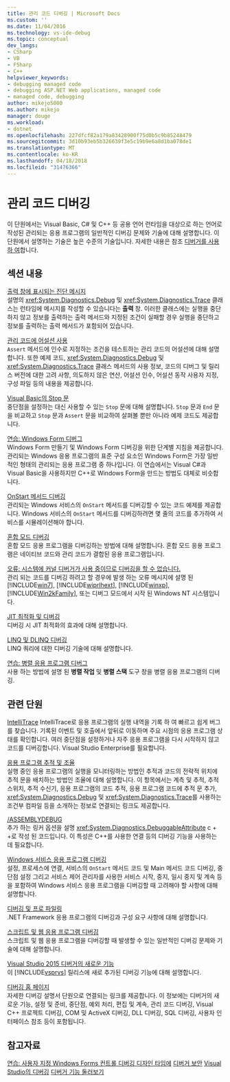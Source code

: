 ```yaml
---
title: 관리 코드 디버깅 | Microsoft Docs
ms.custom: ''
ms.date: 11/04/2016
ms.technology: vs-ide-debug
ms.topic: conceptual
dev_langs:
- CSharp
- VB
- FSharp
- C++
helpviewer_keywords:
- debugging managed code
- debugging ASP.NET Web applications, managed code
- managed code, debugging
author: mikejo5000
ms.author: mikejo
manager: douge
ms.workload:
- dotnet
ms.openlocfilehash: 227dfcf82a179a83428900f75d0b5c9b85248479
ms.sourcegitcommit: 3d10b93eb5b326639f3e5c19b9e6a8d1ba078de1
ms.translationtype: MT
ms.contentlocale: ko-KR
ms.lasthandoff: 04/18/2018
ms.locfileid: "31476366"
---
```

# <a name="debugging-managed-code"></a>관리 코드 디버깅

이 단원에서는 Visual Basic, C# 및 C++ 등 공용 언어 런타임을 대상으로 하는 언어로 작성된 관리되는 응용 프로그램의 일반적인 디버깅 문제와 기술에 대해 설명합니다. 이 단원에서 설명하는 기술은 높은 수준의 기술입니다. 자세한 내용은 참조 [디버거를 사용 하 여](../debugger/debugger-basics.md)합니다.

## <a name="in-this-section"></a>섹션 내용

[출력 창에 표시되는 진단 메시지](../debugger/diagnostic-messages-in-the-output-window.md)  
설명의 <xref:System.Diagnostics.Debug> 및 <xref:System.Diagnostics.Trace> 클래스는 런타임에 메시지를 작성할 수 있습니다는 **출력** 창. 이러한 클래스에는 실행을 중단하지 않고 정보를 출력하는 출력 메서드와 지정된 조건이 실패할 경우 실행을 중단하고 정보를 출력하는 출력 메서드가 포함되어 있습니다.

[관리 코드에 어설션 사용](../debugger/assertions-in-managed-code.md)  
`Assert` 메서드에 인수로 지정하는 조건을 테스트하는 관리 코드의 어설션에 대해 설명합니다. 또한 예제 코드, <xref:System.Diagnostics.Debug> 및 <xref:System.Diagnostics.Trace> 클래스 메서드의 사용 정보, 코드의 디버그 및 릴리스 버전에 대한 고려 사항, 의도하지 않은 연산, 어설션 인수, 어설션 동작 사용자 지정, 구성 파일 등의 내용을 제공합니다.

[Visual Basic의 Stop 문](../debugger/stop-statements-in-visual-basic.md)  
중단점을 설정하는 대신 사용할 수 있는 `Stop` 문에 대해 설명합니다. `Stop` 문과 `End` 문을 비교하고 `Stop` 문과 `Assert` 문을 비교하여 살펴볼 뿐만 아니라 예제 코드도 제공합니다.

[연습: Windows Form 디버그](../debugger/walkthrough-debugging-a-windows-form.md)  
Windows Form 만들기 및 Windows Form 디버깅을 위한 단계별 지침을 제공합니다. 관리되는 Windows 응용 프로그램의 표준 구성 요소인 Windows Form은 가장 일반적인 형태의 관리되는 응용 프로그램 중 하나입니다. 이 연습에서는 Visual C#과 Visual Basic을 사용하지만 C++로 Windows Form을 만드는 방법도 대체로 비슷합니다.

[OnStart 메서드 디버깅](../debugger/how-to-debug-the-onstart-method.md)  
관리되는 Windows 서비스의 `OnStart` 메서드를 디버깅할 수 있는 코드 예제를 제공합니다. Windows 서비스의 `OnStart` 메서드를 디버깅하려면 몇 줄의 코드를 추가하여 서비스를 시뮬레이션해야 합니다.

[혼합 모드 디버깅](../debugger/debugging-mixed-mode-applications.md)  
혼합 모드 응용 프로그램을 디버깅하는 방법에 대해 설명합니다. 혼합 모드 응용 프로그램은 네이티브 코드와 관리 코드가 결합된 응용 프로그램입니다.

[오류: 시스템에 커널 디버거가 사용 중이므로 디버깅을 할 수 없습니다.](../debugger/error-debugging-isn-t-possible-because-a-kernel-debugger-is-enabled-on-the-system.md)  
관리 되는 코드를 디버깅 하려고 할 경우에 발생 하는 오류 메시지에 설명 된 [!INCLUDE[win7](../debugger/includes/win7_md.md)], [!INCLUDE[wiprlhext](../debugger/includes/wiprlhext_md.md)], [!INCLUDE[winxp](../code-quality/includes/winxp_md.md)], [!INCLUDE[Win2kFamily](../code-quality/includes/win2kfamily_md.md)], 또는 디버그 모드에서 시작 된 Windows NT 시스템입니다.

[JIT 최적화 및 디버깅](../debugger/jit-optimization-and-debugging.md)  
디버깅 시 JIT 최적화의 효과에 대해 설명합니다.

[LINQ 및 DLINQ 디버깅](../debugger/debugging-linq.md)  
LINQ 쿼리에 대한 디버깅 기술에 대해 설명합니다.

[연습: 병렬 응용 프로그램 디버그](../debugger/walkthrough-debugging-a-parallel-application.md)  
사용 하는 방법에 설명 된 **병렬 작업** 및 **병렬 스택** 도구 창을 병렬 응용 프로그램의 디버깅.

## <a name="related-sections"></a>관련 단원

[IntelliTrace](../debugger/intellitrace.md) IntelliTrace로 응용 프로그램의 실행 내역을 기록 하 여 빠르고 쉽게 버그를 찾습니다. 기록된 이벤트 및 호출에서 앞뒤로 이동하며 주요 시점의 응용 프로그램 상태를 확인합니다. 여러 중단점을 설정하거나 자주 응용 프로그램을 다시 시작하지 않고 코드를 디버깅합니다. Visual Studio Enterprise를 필요합니다.

[응용 프로그램 추적 및 조율](/dotnet/framework/debug-trace-profile/tracing-and-instrumenting-applications)  
실행 중인 응용 프로그램의 실행을 모니터링하는 방법인 추적과 코드의 전략적 위치에 추적 문을 배치하는 방법인 조율에 대해 설명합니다. 이 항목에서는 계측 및 추적, 추적 스위치, 추적 수신기, 응용 프로그램의 코드 추적, 응용 프로그램 코드에 추적 문 추가, <xref:System.Diagnostics.Debug> 및 <xref:System.Diagnostics.Trace>를 사용하는 조건부 컴파일 등을 소개하는 정보로 연결되는 링크도 제공합니다.

[/ASSEMBLYDEBUG](/cpp/build/reference/assemblydebug-add-debuggableattribute)  
추가 하는 링커 옵션을 설명 <xref:System.Diagnostics.DebuggableAttribute> c + +로 작성 된 코드입니다. 이 특성은 C++를 사용한 연결 등의 디버깅 기능을 사용하는 데 필요합니다.

[Windows 서비스 응용 프로그램 디버깅](/dotnet/framework/windows-services/how-to-debug-windows-service-applications)  
설정, 프로세스에 연결, 서비스의 `OnStart` 메서드 코드 및 Main 메서드 코드 디버깅, 중단점 설정 그리고 서비스 제어 관리자를 사용한 서비스 시작, 중지, 일시 중지 및 계속 등을 포함하여 Windows 서비스 응용 프로그램을 디버깅할 때 고려해야 할 사항에 대해 설명합니다.

[디버깅 및 프로 파일링](/dotnet/framework/debug-trace-profile/index)  
.NET Framework 응용 프로그램의 디버깅과 구성 요구 사항에 대해 설명합니다.

[스크립트 및 웹 응용 프로그램 디버깅](../debugger/debugging-web-applications-and-script.md)  
스크립트 및 웹 응용 프로그램을 디버깅할 때 발생할 수 있는 일반적인 디버깅 문제와 기술에 대해 설명합니다.

[Visual Studio 2015 디버거의 새로운 기능](../debugger/what-s-new-for-the-debugger-in-visual-studio.md)  
이 [!INCLUDE[vsprvs](../code-quality/includes/vsprvs_md.md)] 릴리스에 새로 추가된 디버깅 기능에 대해 설명합니다.

[디버깅 홈 페이지](../debugger/debugger-feature-tour.md)  
자세한 디버깅 설명서 단원으로 연결되는 링크를 제공합니다. 이 정보에는 디버거의 새로운 기능, 설정 및 준비, 중단점, 예외 처리, 편집 및 계속, 관리 코드 디버깅, Visual C++ 프로젝트 디버깅, COM 및 ActiveX 디버깅, DLL 디버깅, SQL 디버깅, 사용자 인터페이스 참조 등이 포함됩니다.

## <a name="see-also"></a>참고자료

[연습: 사용자 지정 Windows Forms 컨트롤 디버깅 디자인 타임에](/dotnet/framework/winforms/controls/walkthrough-debugging-custom-windows-forms-controls-at-design-time)
[디버거 보안](../debugger/debugger-security.md)
[Visual Studio의 디버깅](../debugger/index.md) 
 [ 디버거 기능 둘러보기](../debugger/debugger-feature-tour.md)